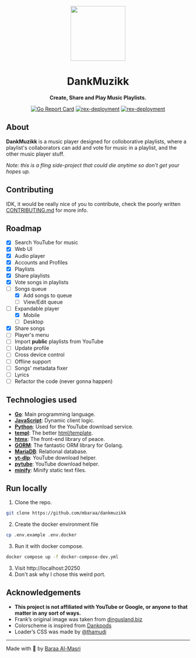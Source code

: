 <div align="center">
  <a href="https://dankmuzikk.com" target="_blank"><img src="https://dankmuzikk.com/static/android-chrome-512x512.png" width="150" /></a>

  <h1>DankMuzikk</h1>
  <p>
    <strong>Create, Share and Play Music Playlists.</strong>
  </p>
  <p>
    <a href="https://goreportcard.com/report/github.com/mbaraa/dankmuzikk"><img alt="Go Report Card" src="https://goreportcard.com/badge/github.com/mbaraa/dankmuzikk"/></a>
    <a href="https://github.com/mbaraa/dankmuzikk/actions/workflows/rex-deploy.yml"><img alt="rex-deployment" src="https://github.com/mbaraa/dankmuzikk/actions/workflows/rex-deploy.yml/badge.svg"/></a>
    <a href="https://github.com/mbaraa/dankmuzikk/actions/workflows/rex-deploy-beta.yml"><img alt="rex-deployment" src="https://github.com/mbaraa/dankmuzikk/actions/workflows/rex-deploy-beta.yml/badge.svg"/></a>
  </p>
</div>

## About

**DankMuzikk** is a music player designed for colloborative playlists, where a playlist's collaborators can add and vote for music in a playlist, and the other music player stuff.

_Note: this is a fling side-project that could die anytime so don't get your hopes up._

## Contributing

IDK, it would be really nice of you to contribute, check the poorly written [CONTRIBUTING.md](/CONTRIBUTING.md) for more info.

## Roadmap

- [x] Search YouTube for music
- [x] Web UI
- [x] Audio player
- [x] Accounts and Profiles
- [x] Playlists
- [x] Share playlists
- [x] Vote songs in playlists
- [ ] Songs queue
  - [x] Add songs to queue
  - [ ] View/Edit queue
- [ ] Expandable player
  - [x] Mobile
  - [ ] Desktop
- [x] Share songs
- [ ] Player's menu
- [ ] Import **public** playlists from YouTube
- [ ] Update profile
- [ ] Cross device control
- [ ] Offline support
- [ ] Songs' metadata fixer
- [ ] Lyrics
- [ ] Refactor the code (never gonna happen)

## Technologies used

- **[Go](https://golang.org)**: Main programming language.
- **[JavaScript](https://developer.mozilla.org/en-US/docs/Web/javascript)**: Dynamic client logic.
- **[Python](https://python.org)**: Used for the YouTube download service.
- **[templ](https://templ.guide)**: The better [html/template](https://pkg.go.dev/html/template).
- **[htmx](https://htmx.org)**: The front-end library of peace.
- **[GORM](https://gorm.io)**: The fantastic ORM library for Golang.
- **[MariaDB](https://mariadb.org)**: Relational database.
- **[yt-dlp](https://github.com/yt-dlp/yt-dlp)**: YouTube download helper.
- **[pytube](https://github.com/pytube/pytube)**: YouTube download helper.
- **[minify](https://github.com/tdewolff/minify)**: Minify static text files.

## Run locally

1. Clone the repo.

```bash
git clone https://github.com/mbaraa/dankmuzikk
```

2. Create the docker environment file

```bash
cp .env.example .env.docker
```

3. Run it with docker compose.

```bash
docker compose up -f docker-compose-dev.yml
```

3. Visit http://localhost:20250
4. Don't ask why I chose this weird port.

## Acknowledgements

- **This project is not affiliated with YouTube or Google, or anyone to that matter in any sort of ways.**
- Frank’s original image was taken from [dingusland.biz](https://dingusland.biz)
- Colorscheme is inspired from [Dankpods](https://www.youtube.com/@DankPods)
- Loader’s CSS was made by [@thamudi](https://github.com/thamudi)

---

Made with 🧉 by [Baraa Al-Masri](https://mbaraa.com)
